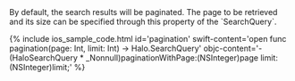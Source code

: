 <div markdown="1">
By default, the search results will be paginated. The page to be retrieved and its size can be specified through this property of the `SearchQuery`.

{% include ios_sample_code.html id='pagination'
swift-content='open func pagination(page: Int, limit: Int) -> Halo.SearchQuery'
objc-content='- (HaloSearchQuery * _Nonnull)paginationWithPage:(NSInteger)page limit:(NSInteger)limit;'
%}
</div>